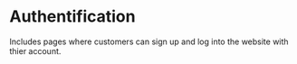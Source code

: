 # Authentification

Includes pages where customers can sign up and log into the website with thier account.